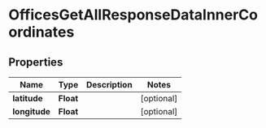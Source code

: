 

# OfficesGetAllResponseDataInnerCoordinates


## Properties

| Name | Type | Description | Notes |
|------------ | ------------- | ------------- | -------------|
|**latitude** | **Float** |  |  [optional] |
|**longitude** | **Float** |  |  [optional] |



